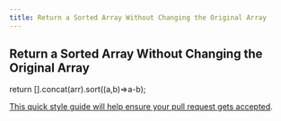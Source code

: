 ```yaml
---
title: Return a Sorted Array Without Changing the Original Array
---
```

## Return a Sorted Array Without Changing the Original Array

return [].concat(arr).sort((a,b)=>a-b);




<a href='https://github.com/freecodecamp/guides/blob/master/README.md' target='_blank' rel='nofollow'>This quick style guide will help ensure your pull request gets accepted</a>.

<!-- The article goes here, in GitHub-flavored Markdown. Feel free to add YouTube videos, images, and CodePen/JSBin embeds  -->

